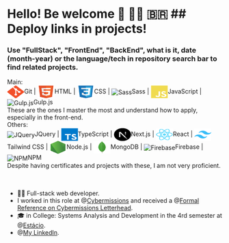 # Hello! Be welcome 👋 👨‍💻 🇧🇷 ## Deploy links in projects!


<div style="display: inline_block">
  <h3>Use "FullStack", "FrontEnd", "BackEnd", what is it, date (month-year) or the language/tech in repository search bar to find related projects.</h3>
  Main:</br>
    <img align="center" alt="Git" height="30" width="40" src="https://raw.githubusercontent.com/devicons/devicon/master/icons/git/git-original.svg">Git |
    <img align="center" alt="HTML" height="30" width="40" src="https://raw.githubusercontent.com/devicons/devicon/master/icons/html5/html5-original.svg">HTML |
    <img align="center" alt="CSS" height="30" width="40" src="https://raw.githubusercontent.com/devicons/devicon/master/icons/css3/css3-original.svg">CSS |
    <img align="center" alt="Sass" height="30" width="40" src="https://cdn.jsdelivr.net/gh/devicons/devicon@latest/icons/sass/sass-original.svg">Sass |
    <img align="center" alt="JS" height="30" width="40" src="https://raw.githubusercontent.com/devicons/devicon/master/icons/javascript/javascript-plain.svg">JavaScript |
    <img align="center" alt="Gulp.js" height="30" width="40" src="https://cdn.jsdelivr.net/gh/devicons/devicon@latest/icons/gulp/gulp-plain.svg">Gulp.js
    </br>
    These are the ones I master the most and understand how to apply, especially in the front-end.
</br>
  Others:</br>
  <img align="center" alt="JQuery" height="30" width="40" src="https://cdn.jsdelivr.net/gh/devicons/devicon@latest/icons/jquery/jquery-original.svg">JQuery |
  <img align="center" alt="TS" height="30" width="40" src="https://raw.githubusercontent.com/devicons/devicon/master/icons/typescript/typescript-plain.svg">TypeScript |
  <img align="center" alt="Next.js" height="30" width="40" src="https://raw.githubusercontent.com/devicons/devicon/master/icons/nextjs/nextjs-original.svg">Next.js |
  <img align="center" alt="React" height="30" width="40" src="https://raw.githubusercontent.com/devicons/devicon/master/icons/react/react-original.svg">React |
  <img align="center" alt="TailwindCSS" height="30" width="40" src="https://raw.githubusercontent.com/devicons/devicon/master/icons/tailwindcss/tailwindcss-original.svg">Tailwind CSS |
  <img align="center" alt="Node.js" height="30" width="40" src="https://raw.githubusercontent.com/devicons/devicon/master/icons/nodejs/nodejs-original.svg">Node.js |
  <!--<img align="center" alt="MySQL" height="30" width="40" src="https://raw.githubusercontent.com/devicons/devicon/master/icons/mysql/mysql-original.svg">-->
  <img align="center" alt="MongoDB" height="30" width="40" src="https://raw.githubusercontent.com/devicons/devicon/master/icons/mongodb/mongodb-original.svg">MongoDB |
  <img align="center" alt="Firebase" height="30" width="40" src="https://cdn.jsdelivr.net/gh/devicons/devicon@latest/icons/firebase/firebase-original.svg">Firebase |
  <img align="center" alt="NPM" height="30" width="40" src="https://cdn.jsdelivr.net/gh/devicons/devicon@latest/icons/npm/npm-original-wordmark.svg">NPM
  </br>
  Despite having certificates and projects with these, I am not very proficient.
</div>
</br></br>


  - 👨‍💻 Full-stack web developer.
  - I worked in this role at @[Cybermissions](https://www.linkedin.com/company/cybermissions/posts/?feedView=all) and received a @[Formal Reference on Cybermissions Letterhead](https://github.com/Alef-Basilio/PROFESSIONAL-EXPERIENCES).
  - 🎓 in College: Systems Analysis and Development in the 4rd semester at @[Estácio](https://estacio.br/).
  - @[My LinkedIn](https://www.linkedin.com/in/alefbasilio/).
